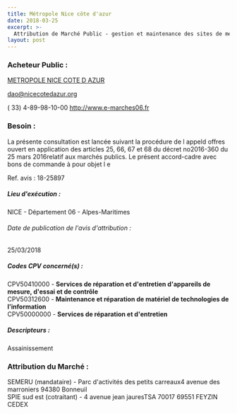 ```yaml
---
title: Métropole Nice côte d'azur
date: 2018-03-25
excerpt: >-
  Attribution de Marché Public - gestion et maintenance des sites de mesures des systèmes d'alerte de crues du territoire métropolitain et interventions ponctuelles sur des sites de mesures du système d'assainissement
layout: post
---
```


### Acheteur Public : 
<a href="/acheteur-132/siren-200030195"> METROPOLE NICE COTE D AZUR</a><br/>



dao@nicecotedazur.org

( 33) 4-89-98-10-00
http://www.e-marches06.fr
### Besoin :

La présente consultation est lancée suivant la procédure de l appeld offres ouvert en application des articles 25, 66, 67 et 68 du décret no2016-360 du 25 mars 2016relatif aux marchés publics. Le présent accord-cadre avec bons de commande à pour objet l e

Ref. avis : 18-25897


##### Lieu d'exécution :

NICE - Département 06 - Alpes-Maritimes

###### Date de publication de l'avis d'attribution : 
25/03/2018

##### Codes CPV concerné(s) :
CPV50410000 - **Services de réparation et d'entretien d'appareils de mesure, d'essai et de contrôle** <br/>
CPV50312600 - **Maintenance et réparation de matériel de technologies de l'information** <br/>
CPV50000000 - **Services de réparation et d'entretien** <br/>

##### Descripteurs :
Assainissement <br/>

### Attribution du Marché :
SEMERU (mandataire) - Parc d'activités des petits carreaux4 avenue des marroniers 94380 Bonneuil <br/>
SPIE sud est (cotraitant) - 4 avenue jean jauresTSA 70017 69551 FEYZIN CEDEX <br/>
